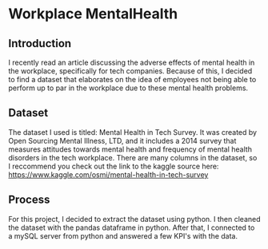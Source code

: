 # Workplace MentalHealth

## Introduction
I recently read an article discussing the adverse effects of mental health in the workplace, specifically for tech companies. Because of this, I decided to find a dataset that elaborates on the idea of employees not being able to perform up to par in the workplace due to these mental health problems. 

## Dataset
The dataset I used is titled: Mental Health in Tech Survey. It was created by Open Sourcing Mental Illness, LTD, and it includes a 2014 survey that measures attitudes towards mental health and frequency of mental health disorders in the tech workplace. There are many columns in the dataset, so I reccommend you check out the link to the kaggle source here: https://www.kaggle.com/osmi/mental-health-in-tech-survey

## Process
For this project, I decided to extract the dataset using python. I then cleaned the dataset with the pandas dataframe in python. After that, I connected to a mySQL server from python and answered a few KPI's with the data.
